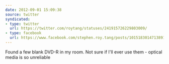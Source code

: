```yaml
---
date: 2012-09-01 15:09:38
source: twitter
syndicated:
- type: twitter
  url: https://twitter.com/roytang/statuses/241915726229803009/
- type: facebook
  url: https://www.facebook.com/stephen.roy.tang/posts/10151830147138912
---
```


Found a few blank DVD-R in my room. Not sure if I'll ever use them - optical media is so unreliable